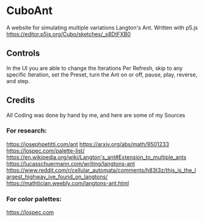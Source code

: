 # CuboAnt
A website for simulating multiple variations Langton's Ant. Written with p5.js
https://editor.p5js.org/Cubo/sketches/_s8DtFXB0

## Controls
In the UI you are able to change the Iterations Per Refresh, skip to any specific Iteration, set the Preset, turn the Ant on or off, pause, play, reverse, and step. 

## Credits

All Coding was done by hand by me, and here are some of my Sources
### For research:
https://josephpetitti.com/ant
https://arxiv.org/abs/math/9501233
https://lospec.com/palette-list/
https://en.wikipedia.org/wiki/Langton's_ant#Extension_to_multiple_ants
https://lucasschuermann.com/writing/langtons-ant
https://www.reddit.com/r/cellular_automata/comments/h83t3z/this_is_the_largest_highway_ive_found_on_langtons/
https://mathtician.weebly.com/langtons-ant.html
### For color palettes:
https://lospec.com
